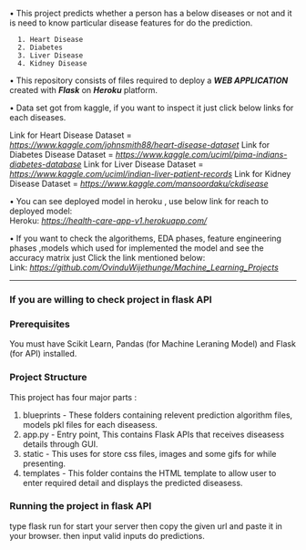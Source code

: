 • This project predicts whether a person has a below diseases or not and it is need to know particular disease features for do the prediction.
      
      1. Heart Disease
      2. Diabetes
      3. Liver Disease
      4. Kidney Disease
    
 
• This repository consists of files required to deploy a ___WEB APPLICATION___ created with ___Flask___ on ___Heroku___ platform.

• Data set got from kaggle, if you want to inspect it just click below links for each diseases. 

  Link for Heart Disease Dataset  = _https://www.kaggle.com/johnsmith88/heart-disease-dataset_
  Link for Diabetes Disease Dataset = _https://www.kaggle.com/uciml/pima-indians-diabetes-database_
  Link for Liver Disease Dataset = _https://www.kaggle.com/uciml/indian-liver-patient-records_
  Link for Kidney Disease Dataset = _https://www.kaggle.com/mansoordaku/ckdisease_
    

• You can see deployed model in heroku , use below link for reach to deployed model:<br />
  Heroku: _https://health-care-app-v1.herokuapp.com/_

• If you want to check the algorithems, EDA phases, feature engineering phases ,models which used for implemented the model and see the accuracy matrix just Click the link mentioned below:<br />
Link: _https://github.com/OvinduWijethunge/Machine_Learning_Projects_

<hr>


### If you are willing to check project in flask API


### Prerequisites
You must have Scikit Learn, Pandas (for Machine Leraning Model) and Flask (for API) installed.

### Project Structure
This project has four major parts :
1. blueprints - These folders containing relevent prediction algorithm files, models pkl files for each diseasess.
2. app.py - Entry point, This contains Flask APIs that receives diseasess details through GUI.
3. static - This uses for store css files, images and some gifs for while presenting.
4. templates - This folder contains the HTML template to allow user to enter required detail and displays the predicted diseasess.


### Running the project in flask API
type flask run for start your server 
then copy the given url and paste it in your browser.
then input valid inputs do predictions.
